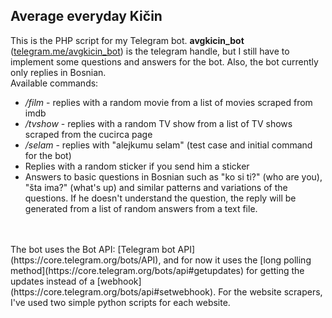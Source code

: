 ## Average everyday Kičin 

This is the PHP script for my Telegram bot. **avgkicin_bot** ([telegram.me/avgkicin_bot](https://telegram.me/avgkicin_bot)) is the telegram handle, but I still have to implement some questions and answers for the bot. Also, the bot currently only replies in Bosnian.
<br>
Available commands:
+ */film* - replies with a random movie from a list of movies scraped from imdb
+ */tvshow* - replies with a random TV show from a list of TV shows scraped from the cucirca page
+ */selam* - replies with "alejkumu selam" (test case and initial command for the bot)
+ Replies with a random sticker if you send him a sticker
+ Answers to basic questions in Bosnian such as "ko si ti?" (who are you), "šta ima?" (what's up) and similar patterns and variations of the questions. If he doesn't understand the question, the reply will be generated from a list of random answers from a text file.
<br>
<br>
The bot uses the Bot API: [Telegram bot API](https://core.telegram.org/bots/API), and for now it uses the [long polling method](https://core.telegram.org/bots/api#getupdates) for getting the updates instead of a [webhook](https://core.telegram.org/bots/api#setwebhook). For the website scrapers, I've used two simple python scripts for each website.

